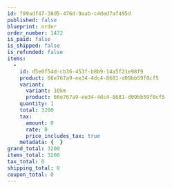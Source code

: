 ```yaml
---
id: f99adf47-38d5-476d-9aab-c4ded7af495d
published: false
blueprint: order
order_number: 1472
is_paid: false
is_shipped: false
is_refunded: false
items:
  -
    id: d5e0f54d-cb36-453f-b8b9-14a5f21e98f9
    product: 66e767a9-ee34-4dc4-8681-d09bb59f0cf5
    variant:
      variant: 10km
      product: 66e767a9-ee34-4dc4-8681-d09bb59f0cf5
    quantity: 1
    total: 3200
    tax:
      amount: 0
      rate: 0
      price_includes_tax: true
    metadata: {  }
grand_total: 3200
items_total: 3200
tax_total: 0
shipping_total: 0
coupon_total: 0
---
```

